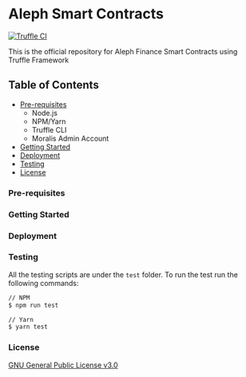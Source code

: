 # Aleph Smart Contracts

[![Truffle CI](https://github.com/Aleph-Finance/aleph-smart-contracts/actions/workflows/node.js.yml/badge.svg?branch=main)](https://github.com/Aleph-Finance/aleph-smart-contracts/actions/workflows/node.js.yml)

This is the official repository for Aleph Finance Smart Contracts using Truffle Framework

## Table of Contents
- [Pre-requisites](#pre-requisites)
  - Node.js
  - NPM/Yarn
  - Truffle CLI
  - Moralis Admin Account
- [Getting Started](#getting-started)
- [Deployment](#deployment)
- [Testing](#testing)
- [License](#license)

### Pre-requisites

### Getting Started

### Deployment

### Testing

All the testing scripts are under the `test` folder. To run the test run the following commands:

```bash
// NPM
$ npm run test

// Yarn
$ yarn test
```

### License
[GNU General Public License v3.0](https://github.com/Aleph-Finance/aleph-smart-contracts/blob/main/LICENSE)
